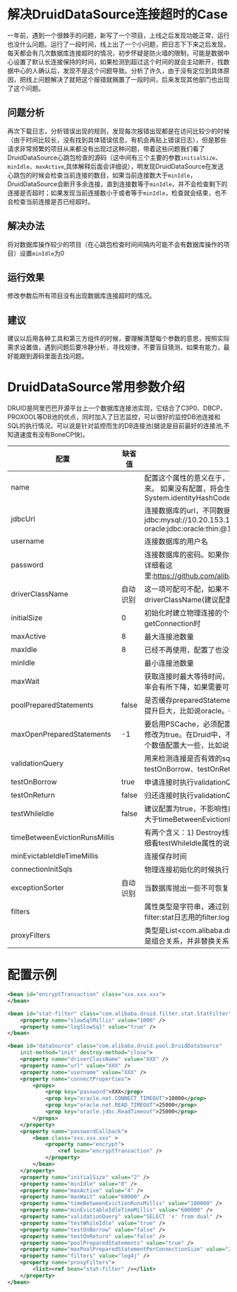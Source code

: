 # 解决DruidDataSource连接超时的Case
一年前，遇到一个很棘手的问题，新写了一个项目，上线之后发现功能正常，运行也没什么问题。运行了一段时间，线上出了一个小问题，把日志下下来之后发现，每天都会有几次数据库连接超时的情况，初步怀疑是防火墙的限制，可能是数据中心设置了默认长连接保持的时间，如果检测到超过这个时间的就会主动断开，找数据中心的人确认后，发现不是这个问题导致。分析了许久，由于没有定位到具体原因，把线上问题解决了就把这个报错就搁置了一段时间，后来发现其他部门也出现了这个问题。
    
## 问题分析
再次下载日志，分析错误出现的规则，发现每次报错出现都是在访问比较少的时候（由于时间比较长，没有找到具体错误信息，有机会再贴上错误日志），但是那些请求非常频繁的项目从来都没有出现过这种问题，带着这些问题我们看了DruidDataSource心跳包检查的源码（这中间有三个主要的参数`initialSize`、`minIdle`、`maxActive`,具体解释后面会详细说），明发现DruidDataSource在发送心跳包的时候会检查当前连接的数目，如果当前连接数大于`minIdle`，DruidDataSource会断开多余连接，直到连接数等于`minIdle`，并不会检查剩下的连接是否超时；如果发现当前连接数小于或者等于`minIdle`，检查就会结束，也不会检查当前连接是否已经超时。

## 解决办法
将对数据库操作较少的项目（在心跳包检查时间间隔内可能不会有数据库操作的项目）设置`minIdle`为0

## 运行效果
修改参数后所有项目没有出现数据库连接超时的情况。


## 建议
建议以后用各种工具和第三方组件的时候，要理解清楚每个参数的意思，按照实际需求设置值，遇到问题后要冷静分析，寻找规律，不要盲目猜测，如果有能力，最好能跟到源码里面去找问题。

# DruidDataSource常用参数介绍
DRUID是阿里巴巴开源平台上一个数据库连接池实现，它结合了C3P0、DBCP、PROXOOL等DB池的优点，同时加入了日志监控，可以很好的监控DB池连接和SQL的执行情况，可以说是针对监控而生的DB连接池(据说是目前最好的连接池,不知道速度有没有BoneCP快)。

|配置|缺省值|说明|
|-|-|-|
|name||配置这个属性的意义在于，如果存在多个数据源，监控的时候可以通过名字来区分开来。 如果没有配置，将会生成一个名字，格式是："DataSource-" + System.identityHashCode(this)|
|jdbcUrl||连接数据库的url，不同数据库不一样。例如： mysql : jdbc:mysql://10.20.153.104:3306/druid2 oracle:jdbc:oracle:thin:@10.20.149.85:1521:ocnauto|
|username||连接数据库的用户名|
|password||连接数据库的密码。如果你不希望密码直接写在配置文件中，可以使用ConfigFilter。详细看这里:https://github.com/alibaba/druid/wiki/%E4%BD%BF%E7%94%A8ConfigFilter|
|driverClassName|自动识别|这一项可配可不配，如果不配置druid会根据url自动识别dbType，然后选择相应的driverClassName(建议配置下)|
|initialSize|0|初始化时建立物理连接的个数。初始化发生在显示调用init方法，或者第一次getConnection时|
|maxActive|8|最大连接池数量|
|maxIdle|8|已经不再使用，配置了也没效果|
|minIdle||最小连接池数量|
|maxWait||获取连接时最大等待时间，单位毫秒。配置了maxWait之后，缺省启用公平锁，并发效率会有所下降，如果需要可以通过配置useUnfairLock属性为true使用非公平锁。|
|poolPreparedStatements|false|是否缓存preparedStatement，也就是PSCache。PSCache对支持游标的数据库性能提升巨大，比如说oracle。在mysql下建议关闭。|
|maxOpenPreparedStatements|-1|要启用PSCache，必须配置大于0，当大于0时，poolPreparedStatements自动触发修改为true。在Druid中，不会存在Oracle下PSCache占用内存过多的问题，可以把这个数值配置大一些，比如说100|
|validationQuery||用来检测连接是否有效的sql，要求是一个查询语句。如果validationQuery为null，testOnBorrow、testOnReturn、testWhileIdle都不会其作用。|
|testOnBorrow|true|申请连接时执行validationQuery检测连接是否有效，做了这个配置会降低性能。|
|testOnReturn|false|归还连接时执行validationQuery检测连接是否有效，做了这个配置会降低性能|
|testWhileIdle|false|建议配置为true，不影响性能，并且保证安全性。申请连接的时候检测，如果空闲时间大于timeBetweenEvictionRunsMillis，执行validationQuery检测连接是否有效。|
|timeBetweenEvictionRunsMillis||有两个含义：1) Destroy线程会检测连接的间隔时间2) testWhileIdle的判断依据，详细看testWhileIdle属性的说明|
|minEvictableIdleTimeMillis||连接保存时间|
|connectionInitSqls||物理连接初始化的时候执行的sql|
|exceptionSorter|	自动识别|当数据库抛出一些不可恢复的异常时，抛弃连接|
|filters||属性类型是字符串，通过别名的方式配置扩展插件，常用的插件有： 监控统计用的filter:stat日志用的filter:log4j防御sql注入的filter:wall|
|proxyFilters||类型是List<com.alibaba.druid.filter.Filter>，如果同时配置了filters和proxyFilters，是组合关系，并非替换关系|

# 配置示例
``` xml
<bean id="encryptTransaction" class="xxx.xxx.xxx">
</bean>

<bean id="stat-filter" class="com.alibaba.druid.filter.stat.StatFilter">
	<property name="slowSqlMillis" value="1000" />
	<property name="logSlowSql" value="true" />
</bean>

<bean id="dataSource" class="com.alibaba.druid.pool.DruidDataSource"
	init-method="init" destroy-method="close">
	<property name="driverClassName" value="XXX" />
	<property name="url" value="XXX" />
	<property name="username" value="XXX" />		
	<property name="connectProperties">
		<props>
			<prop key="password">XXX</prop>
			<prop key="oracle.net.CONNECT_TIMEOUT">10000</prop>
			<prop key="oracle.net.READ_TIMEOUT">25000</prop>
			<prop key="oracle.jdbc.ReadTimeout">25000</prop>
		</props>
	</property>
	<property name="passwordCallback">
		<bean class="xxx.xxx.xxx" >
			<property name="encrypt">
				<ref bean="encryptTransaction" />
			</property>
		</bean>
	</property>
	<property name="initialSize" value="2" />
	<property name="minIdle" value="0" />
	<property name="maxActive" value="4" />
	<property name="maxWait" value="60000" />
	<property name="timeBetweenEvictionRunsMillis" value="180000" />
	<property name="minEvictableIdleTimeMillis" value="600000" />
	<property name="validationQuery" value="SELECT 'x' from dual" />
	<property name="testWhileIdle" value="true" />
	<property name="testOnBorrow" value="false" />
	<property name="testOnReturn" value="false" />
	<property name="poolPreparedStatements" value="true" />
	<property name="maxPoolPreparedStatementPerConnectionSize" value="20" />
	<property name="filters" value="log4j" />
	<property name="proxyFilters">
		<list><ref bean="stat-filter" /></list>
	</property>		
</bean>
```

